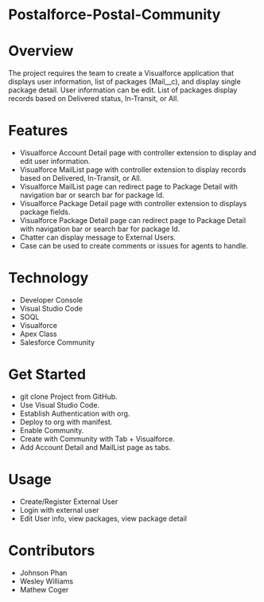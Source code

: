 # Postalforce-Postal-Community

# Overview
The project requires the team to create a Visualforce application that displays user information, list of packages (Mail__c), and display single package detail.  User information can be edit. List of packages display records based on Delivered status, In-Transit, or All.

# Features
* Visualforce Account Detail page with controller extension to display and edit user information.
* Visualforce MailList page with controller extension to display records based on Delivered, In-Transit, or All.
* Visualforce MailList page can redirect page to Package Detail with navigation bar or search bar for package Id.
* Visualforce Package Detail page with controller extension to displays package fields.
* Visualforce Package Detail page can redirect page to Package Detail with navigation bar or search bar for package Id.
* Chatter can display message to External Users.
* Case can be used to create comments or issues for agents to handle.

# Technology
* Developer Console
* Visual Studio Code
* SOQL
* Visualforce
* Apex Class
* Salesforce Community

# Get Started
* git clone Project from GitHub.
* Use Visual Studio Code.
* Establish Authentication with org.
* Deploy to org with manifest.
* Enable Community.
* Create with Community with Tab + Visualforce.
* Add Account Detail and MailList page as tabs.

# Usage
* Create/Register External User
* Login with external user
* Edit User info, view packages, view package detail

# Contributors
* Johnson Phan
* Wesley Williams
* Mathew Coger
